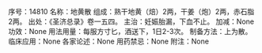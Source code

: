 序号：14810
名称：地黄散
组成：熟干地黄（焙）2两，干姜（炮）2两，赤石脂2两。
出处：《圣济总录》卷一五四。
主治：妊娠胎漏，下血不止。
加减：None
功效：None
用法用量：每服方寸匕，酒送下，1日2-3次。
制备方法：上为散。
临床应用：None
各家论述：None
用药禁忌：None
附注：None
